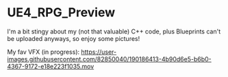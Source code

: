 # UE4_RPG_Preview
I'm a bit stingy about my (not that valuable) C++ code, plus Blueprints can't be uploaded anyways, so enjoy some pictures!


My fav VFX (in progress):
https://user-images.githubusercontent.com/82850040/190186413-4b90d6e5-b6b0-4367-9172-e18e223f1035.mov

